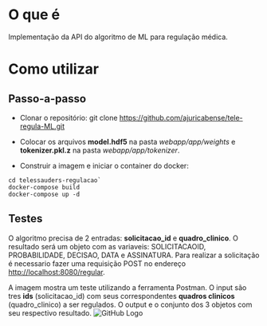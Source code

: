 # O que é
Implementação da API do algoritmo de ML para regulação médica.

# Como utilizar
## Passo-a-passo
- Clonar o repositório:
git clone https://github.com/ajuricabense/tele-regula-ML.git

- Colocar os arquivos **model.hdf5** na pasta *webapp/app/weights* e **tokenizer.pkl.z** na pasta *webapp/app/tokenizer*.  
- Construir a imagem e iniciar o container do docker:
```
cd telessauders-regulacao`
docker-compose build
docker-compose up -d
```

## Testes
O algoritmo precisa de 2 entradas: **solicitacao_id** e **quadro_clinico**. O resultado será um objeto com as variaveis: SOLICITACAOID, PROBABILIDADE, DECISAO, DATA e ASSINATURA. Para realizar a solicitação é necessario fazer uma requisição POST no endereço [http://localhost:8080/regular](http://localhost:8080/regular).

A imagem mostra um teste utilizando a ferramenta Postman. O input são tres **ids** (solicitacao_id) com seus correspondentes **quadros clinicos** (quadro_clinico) a ser regulados. O output e o conjunto dos 3 objetos com seu respectivo resultado.
![GitHub Logo](/images/example.png)
